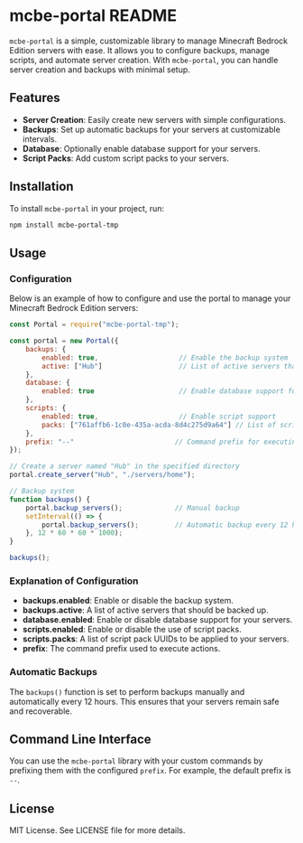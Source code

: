 # mcbe-portal README

`mcbe-portal` is a simple, customizable library to manage Minecraft Bedrock Edition servers with ease. It allows you to configure backups, manage scripts, and automate server creation. With `mcbe-portal`, you can handle server creation and backups with minimal setup.

## Features
- **Server Creation**: Easily create new servers with simple configurations.
- **Backups**: Set up automatic backups for your servers at customizable intervals.
- **Database**: Optionally enable database support for your servers.
- **Script Packs**: Add custom script packs to your servers.

## Installation

To install `mcbe-portal` in your project, run:

```bash
npm install mcbe-portal-tmp
```

## Usage

### Configuration

Below is an example of how to configure and use the portal to manage your Minecraft Bedrock Edition servers:

```javascript
const Portal = require("mcbe-portal-tmp");

const portal = new Portal({
    backups: {
        enabled: true,                    // Enable the backup system
        active: ["Hub"]                   // List of active servers that require backups
    },
    database: {
        enabled: true                     // Enable database support for server management
    },
    scripts: {
        enabled: true,                    // Enable script support
        packs: ["761affb6-1c0e-435a-acda-8d4c275d9a64"] // List of script packs to load
    },
    prefix: "--"                         // Command prefix for executing actions
});

// Create a server named "Hub" in the specified directory
portal.create_server("Hub", "./servers/home");

// Backup system
function backups() {
    portal.backup_servers();             // Manual backup
    setInterval(() => {
        portal.backup_servers();         // Automatic backup every 12 hours
    }, 12 * 60 * 60 * 1000);
}

backups();
```

### Explanation of Configuration
- **backups.enabled**: Enable or disable the backup system.
- **backups.active**: A list of active servers that should be backed up.
- **database.enabled**: Enable or disable database support for your servers.
- **scripts.enabled**: Enable or disable the use of script packs.
- **scripts.packs**: A list of script pack UUIDs to be applied to your servers.
- **prefix**: The command prefix used to execute actions.

### Automatic Backups
The `backups()` function is set to perform backups manually and automatically every 12 hours. This ensures that your servers remain safe and recoverable.

## Command Line Interface

You can use the `mcbe-portal` library with your custom commands by prefixing them with the configured `prefix`. For example, the default prefix is `--`.

## License

MIT License. See LICENSE file for more details.

